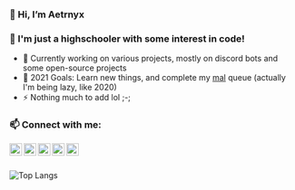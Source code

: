 ### 👋 Hi, I’m Aetrnyx

### 🌱 I'm just a highschooler with some interest in code!
- 🔭 Currently working on various projects, mostly on discord bots and some open-source projects
- 🥅 2021 Goals: Learn new things, and complete my [mal](https://myanimelist.net/profile/aetrnyx) queue (actually I'm being lazy, like 2020)
- ⚡ Nothing much to add lol ;-;

### 📫 Connect with me:

[<img align="left" alt="YouTube" width="22px" src="https://cdn.jsdelivr.net/npm/simple-icons@v3/icons/youtube.svg" />][youtube]
[<img align="left" alt="Twitter" width="22px" src="https://cdn.jsdelivr.net/npm/simple-icons@v3/icons/twitter.svg" />][twitter]
[<img align="left" alt="Discord" width="22px" src="https://cdn.jsdelivr.net/npm/simple-icons@3.4.0/icons/discord.svg" />][discord]
[<img align="left" alt="Twitch" width="22px" src="https://cdn.jsdelivr.net/npm/simple-icons@3.4.0/icons/twitch.svg" />][twitch]
[<img align="left" alt="Reddit" width="22px" src="https://cdn.jsdelivr.net/npm/simple-icons@3.4.0/icons/reddit.svg" />][reddit]

<br />
<br />


[twitter]: https://twitter.com/aetrnyx_
[youtube]: https://www.youtube.com/aetrnyx
[twitch]: https://www.twitch.tv/aetrnyx
[discord]: https://discord.com/users/649452442253000704/
[reddit]: https://www.reddit.com/user/aetrnyx

![Top Langs](https://github-readme-stats.vercel.app/api/top-langs/?username=aetrnyx&layout=compact)

